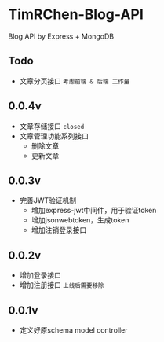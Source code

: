 # TimRChen-Blog-API
Blog API by Express + MongoDB

## Todo
-   文章分页接口 `考虑前端 & 后端 工作量`

## 0.0.4v 

-   文章存储接口 `closed`
-   文章管理功能系列接口
    -   删除文章
    -   更新文章

## 0.0.3v

-   完善JWT验证机制
    -   增加express-jwt中间件，用于验证token
    -   增加jsonwebtoken，生成token
    -   增加注销登录接口

## 0.0.2v

-   增加登录接口
-   增加注册接口 `上线后需要移除`


## 0.0.1v

-   定义好原schema model controller